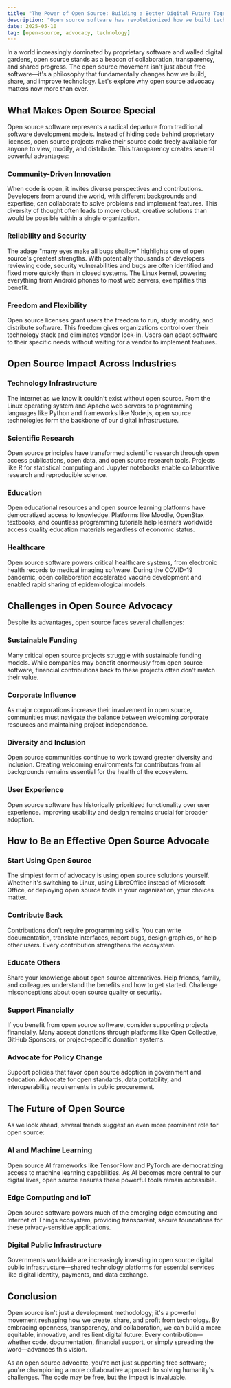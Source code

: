 ```yaml
---
title: "The Power of Open Source: Building a Better Digital Future Together"
description: "Open source software has revolutionized how we build technology and collaborate on digital projects. By embracing transparency, community-driven development, and shared ownership, open source has become a powerful force for innovation..."
date: 2025-05-10
tag: [open-source, advocacy, technology]
---
```


In a world increasingly dominated by proprietary software and walled digital gardens, open source stands as a beacon of collaboration, transparency, and shared progress. The open source movement isn't just about free software—it's a philosophy that fundamentally changes how we build, share, and improve technology. Let's explore why open source advocacy matters now more than ever.

## What Makes Open Source Special

Open source software represents a radical departure from traditional software development models. Instead of hiding code behind proprietary licenses, open source projects make their source code freely available for anyone to view, modify, and distribute. This transparency creates several powerful advantages:

### Community-Driven Innovation

When code is open, it invites diverse perspectives and contributions. Developers from around the world, with different backgrounds and expertise, can collaborate to solve problems and implement features. This diversity of thought often leads to more robust, creative solutions than would be possible within a single organization.

### Reliability and Security

The adage "many eyes make all bugs shallow" highlights one of open source's greatest strengths. With potentially thousands of developers reviewing code, security vulnerabilities and bugs are often identified and fixed more quickly than in closed systems. The Linux kernel, powering everything from Android phones to most web servers, exemplifies this benefit.

### Freedom and Flexibility

Open source licenses grant users the freedom to run, study, modify, and distribute software. This freedom gives organizations control over their technology stack and eliminates vendor lock-in. Users can adapt software to their specific needs without waiting for a vendor to implement features.

## Open Source Impact Across Industries

### Technology Infrastructure

The internet as we know it couldn't exist without open source. From the Linux operating system and Apache web servers to programming languages like Python and frameworks like Node.js, open source technologies form the backbone of our digital infrastructure.

### Scientific Research

Open source principles have transformed scientific research through open access publications, open data, and open source research tools. Projects like R for statistical computing and Jupyter notebooks enable collaborative research and reproducible science.

### Education

Open educational resources and open source learning platforms have democratized access to knowledge. Platforms like Moodle, OpenStax textbooks, and countless programming tutorials help learners worldwide access quality education materials regardless of economic status.

### Healthcare

Open source software powers critical healthcare systems, from electronic health records to medical imaging software. During the COVID-19 pandemic, open collaboration accelerated vaccine development and enabled rapid sharing of epidemiological models.

## Challenges in Open Source Advocacy

Despite its advantages, open source faces several challenges:

### Sustainable Funding

Many critical open source projects struggle with sustainable funding models. While companies may benefit enormously from open source software, financial contributions back to these projects often don't match their value.

### Corporate Influence

As major corporations increase their involvement in open source, communities must navigate the balance between welcoming corporate resources and maintaining project independence.

### Diversity and Inclusion

Open source communities continue to work toward greater diversity and inclusion. Creating welcoming environments for contributors from all backgrounds remains essential for the health of the ecosystem.

### User Experience

Open source software has historically prioritized functionality over user experience. Improving usability and design remains crucial for broader adoption.

## How to Be an Effective Open Source Advocate

### Start Using Open Source

The simplest form of advocacy is using open source solutions yourself. Whether it's switching to Linux, using LibreOffice instead of Microsoft Office, or deploying open source tools in your organization, your choices matter.

### Contribute Back

Contributions don't require programming skills. You can write documentation, translate interfaces, report bugs, design graphics, or help other users. Every contribution strengthens the ecosystem.

### Educate Others

Share your knowledge about open source alternatives. Help friends, family, and colleagues understand the benefits and how to get started. Challenge misconceptions about open source quality or security.

### Support Financially

If you benefit from open source software, consider supporting projects financially. Many accept donations through platforms like Open Collective, GitHub Sponsors, or project-specific donation systems.

### Advocate for Policy Change

Support policies that favor open source adoption in government and education. Advocate for open standards, data portability, and interoperability requirements in public procurement.

## The Future of Open Source

As we look ahead, several trends suggest an even more prominent role for open source:

### AI and Machine Learning

Open source AI frameworks like TensorFlow and PyTorch are democratizing access to machine learning capabilities. As AI becomes more central to our digital lives, open source ensures these powerful tools remain accessible.

### Edge Computing and IoT

Open source software powers much of the emerging edge computing and Internet of Things ecosystem, providing transparent, secure foundations for these privacy-sensitive applications.

### Digital Public Infrastructure

Governments worldwide are increasingly investing in open source digital public infrastructure—shared technology platforms for essential services like digital identity, payments, and data exchange.

## Conclusion

Open source isn't just a development methodology; it's a powerful movement reshaping how we create, share, and profit from technology. By embracing openness, transparency, and collaboration, we can build a more equitable, innovative, and resilient digital future. Every contribution—whether code, documentation, financial support, or simply spreading the word—advances this vision.

As an open source advocate, you're not just supporting free software; you're championing a more collaborative approach to solving humanity's challenges. The code may be free, but the impact is invaluable.
